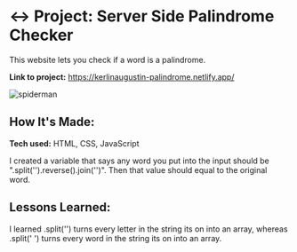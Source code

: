 # ↔️ Project: Server Side Palindrome Checker

This website lets you check if a word is a palindrome.

**Link to project:** https://kerlinaugustin-palindrome.netlify.app/

![spiderman](https://user-images.githubusercontent.com/102834611/169630487-0cbb4965-f0dc-44bc-8e30-2ae1c54f5e8d.jpeg)

## How It's Made:

**Tech used:** HTML, CSS, JavaScript

I created a variable that says any word you put into the input should be ".split('').reverse().join('')". Then that value should equal to the original word.

## Lessons Learned:

I learned .split('') turns every letter in the string its on into an array, whereas .split(' ') turns every word in the string its on into an array.
